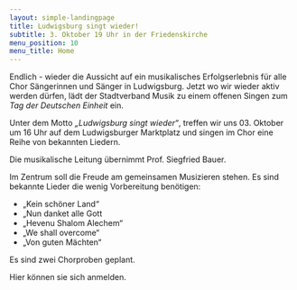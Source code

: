 ```yaml
---
layout: simple-landingpage
title: Ludwigsburg singt wieder!
subtitle: 3. Oktober 19 Uhr in der Friedenskirche
menu_position: 10
menu_title: Home
---
```

Endlich - wieder die Aussicht auf ein musikalisches Erfolgserlebnis 
für alle Chor Sängerinnen und Sänger in Ludwigsburg. 
Jetzt wo wir wieder aktiv werden dürfen, lädt der 
Stadtverband Musik zu einem offenen Singen zum _Tag der Deutschen Einheit_ ein.

Unter dem Motto _„Ludwigsburg singt wieder“_, treffen wir uns 03. Oktober um 
16 Uhr auf dem Ludwigsburger Marktplatz und singen im Chor eine Reihe von 
bekannten Liedern.

Die musikalische Leitung übernimmt Prof. Siegfried Bauer.

Im Zentrum soll die Freude am gemeinsamen Musizieren stehen.
Es sind bekannte Lieder die wenig Vorbereitung benötigen:

- „Kein schöner Land“
- „Nun danket alle Gott
- „Hevenu Shalom Alechem“
- „We shall overcome“
- „Von guten Mächten“

Es sind zwei Chorproben geplant.

Hier können sie sich anmelden.







